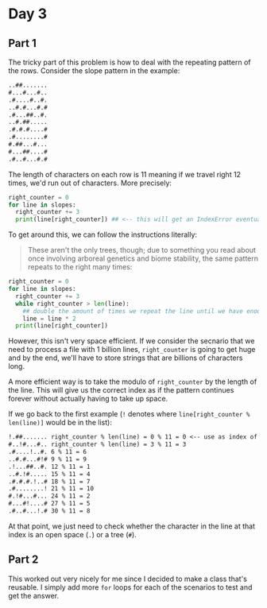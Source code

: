 # Day 3

## Part 1

The tricky part of this problem is how to deal with the repeating pattern of the rows. Consider the slope pattern in the example:

```txt
..##.......
#...#...#..
.#....#..#.
..#.#...#.#
.#...##..#.
..#.##.....
.#.#.#....#
.#........#
#.##...#...
#...##....#
.#..#...#.#
```

The length of characters on each row is 11 meaning if we travel right 12 times, we'd run out of characters. More precisely:

```py
right_counter = 0
for line in slopes:
  right_counter += 3
  print(line[right_counter]) ## <-- this will get an IndexError eventually
```

To get around this, we can follow the instructions literally:

> These aren't the only trees, though; due to something you read about once involving arboreal genetics and biome stability, the same pattern repeats to the right many times:

```py
right_counter = 0
for line in slopes:
  right_counter += 3
  while right_counter > len(line):
    ## double the amount of times we repeat the line until we have enough length
    line = line * 2
  print(line[right_counter])
```

However, this isn't very space efficient. If we consider the secnario that we need to process a file with 1 billion lines, `right_counter` is going to get huge and by the end, we'll have to store strings that are billions of characters long.

A more efficient way is to take the modulo of `right_counter` by the length of the line. This will give us the correct index as if the pattern continues forever without actually having to take up space.

If we go back to the first example (`!` denotes where `line[right_counter % len(line)]` would be in the list):

```txt
!.##....... right_counter % len(line) = 0 % 11 = 0 <-- use as index of the line
#..!#...#.. right_counter % len(line) = 3 % 11 = 3
.#....!..#. 6 % 11 = 6
..#.#...#!# 9 % 11 = 9
.!...##..#. 12 % 11 = 1
..#.!#..... 15 % 11 = 4
.#.#.#.!..# 18 % 11 = 7
.#........! 21 % 11 = 10
#.!#...#... 24 % 11 = 2
#...#!....# 27 % 11 = 5
.#..#...!.# 30 % 11 = 8
```

At that point, we just need to check whether the character in the line at that index is an open space (`.`) or a tree (`#`).

## Part 2

This worked out very nicely for me since I decided to make a class that's reusable. I simply add more `for` loops for each of the scenarios to test and get the answer.
